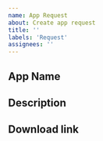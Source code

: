 ```yaml
---
name: App Request
about: Create app request 
title: ''
labels: 'Request'
assignees: ''
---
```


## App Name
<!-- App name here. -->

## Description
<!-- description here. -->

## Download link
<!-- make sure is static link -->